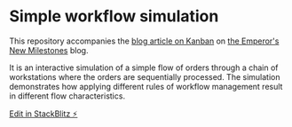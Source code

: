 # Simple workflow simulation

This repository accompanies the [blog article on Kanban](https://milestones.dothub.cloud/blog/how-kanban-works/) on [the Emperor's New Milestones](https://milestones.dothub.cloud/) blog.

It is an interactive simulation of a simple flow of orders through a chain of workstations where the orders are sequentially processed. The simulation demonstrates how applying different rules of workflow management result in different flow characteristics.

[Edit in StackBlitz ⚡️](https://stackblitz.com/~/github.com/b4nt0/jtdbv-kanban-simulation)
